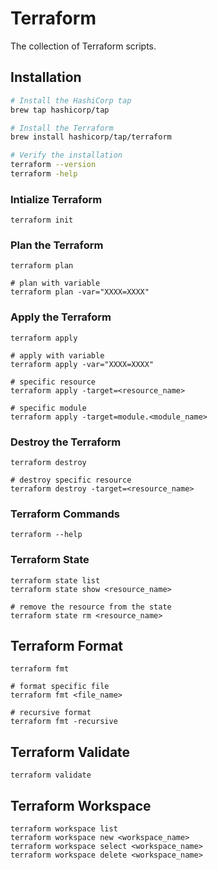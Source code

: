 # Terraform

The collection of Terraform scripts.

## Installation

```bash
# Install the HashiCorp tap
brew tap hashicorp/tap

# Install the Terraform
brew install hashicorp/tap/terraform

# Verify the installation
terraform --version
terraform -help
```

### Intialize Terraform

```hcl
terraform init
```

### Plan the Terraform

```hcl
terraform plan

# plan with variable
terraform plan -var="XXXX=XXXX"
```

### Apply the Terraform

```hcl
terraform apply

# apply with variable
terraform apply -var="XXXX=XXXX"

# specific resource
terraform apply -target=<resource_name>

# specific module
terraform apply -target=module.<module_name>
```

### Destroy the Terraform

```hcl
terraform destroy

# destroy specific resource
terraform destroy -target=<resource_name>
```

### Terraform Commands

```hcl
terraform --help
```

### Terraform State

```hcl
terraform state list
terraform state show <resource_name>

# remove the resource from the state
terraform state rm <resource_name>
```

## Terraform Format

```hcl
terraform fmt

# format specific file
terraform fmt <file_name>

# recursive format
terraform fmt -recursive
```

## Terraform Validate

```hcl
terraform validate
```

## Terraform Workspace

```hcl
terraform workspace list
terraform workspace new <workspace_name>
terraform workspace select <workspace_name>
terraform workspace delete <workspace_name>
```
